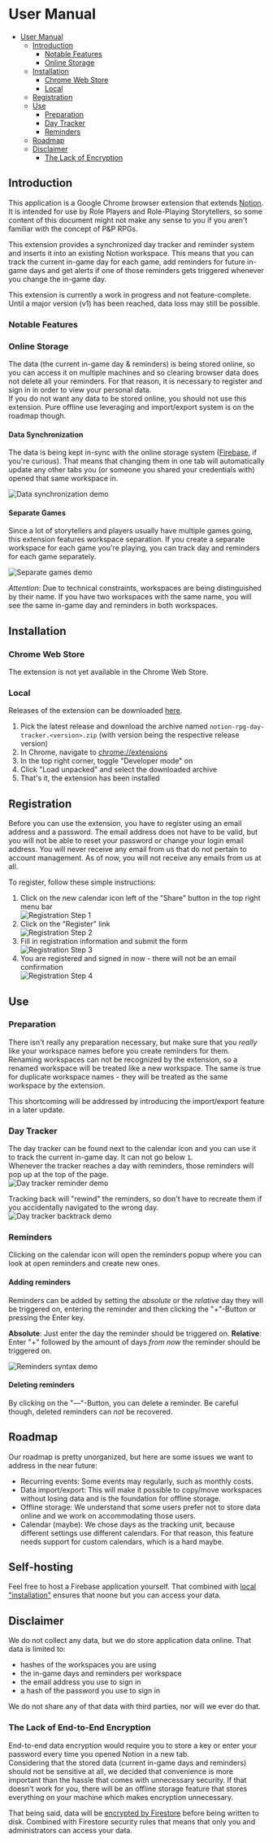 # User Manual

* [User Manual](#user-manual)
  * [Introduction](#introduction)
    * [Notable Features](#notable-features)
    * [Online Storage](#online-storage)
  * [Installation](#installation)
    * [Chrome Web Store](#chrome-web-store)
    * [Local](#local)
  * [Registration](#registration)
  * [Use](#use)
    * [Preparation](#preparation)
    * [Day Tracker](#day-tracker)
    * [Reminders](#reminders)
  * [Roadmap](#roadmap)
  * [Disclaimer](#disclaimer)
    * [The Lack of Encryption](#the-lack-of-encryption)

## Introduction

This application is a Google Chrome browser extension that extends [Notion](https://notion.so). It is intended for use by Role Players and Role-Playing Storytellers, so some content of this document might not make any sense to you if you aren't familiar with the concept of P&P RPGs.

This extension provides a synchronized day tracker and reminder system and inserts it into an existing Notion workspace. This means that you can track the current in-game day for each game, add reminders for future in-game days and get alerts if one of those reminders gets triggered whenever you change the in-game day.

This extension is currently a work in progress and not feature-complete. Until a major version (v1) has been reached, data loss may still be possible.

### Notable Features

### Online Storage

The data (the current in-game day & reminders) is being stored online, so you can access it on multiple machines and so clearing browser data does not delete all your reminders. For that reason, it is necessary to register and sign in in order to view your personal data.\
If you do not want any data to be stored online, you should not use this extension. Pure offline use leveraging and import/export system is on the roadmap though.

#### Data Synchronization

The data is being kept in-sync with the online storage system ([Firebase](https://firebase.google.com), if you're curious). That means that changing them in one tab will automatically update any other tabs you (or someone you shared your credentials with) opened that same workspace in.

![Data synchronization demo](./doc/images/01-sync.gif)

#### Separate Games

Since a lot of storytellers and players usually have multiple games going, this extension features workspace separation. If you create a separate workspace for each game you're playing, you can track day and reminders for each game separately.

![Separate games demo](./doc/images/02-workspaces.gif)

_Attention_: Due to technical constraints, workspaces are being distinguished by their name. If you have two workspaces with the same name, you will see the same in-game day and reminders in both workspaces.

## Installation

### Chrome Web Store

The extension is not yet available in the Chrome Web Store.

### Local

Releases of the extension can be downloaded [here](https://github.com/jagoe/notion-rpg-time-tracker/releases).

1. Pick the latest release and download the archive named `notion-rpg-day-tracker.<version>.zip` (with version being the respective release version)
2. In Chrome, navigate to <chrome://extensions>
3. In the top right corner, toggle "Developer mode" on
4. Click "Load unpacked" and select the downloaded archive
5. That's it, the extension has been installed

## Registration

Before you can use the extension, you have to register using an email address and a password. The email address does not have to be valid, but you will not be able to reset your password or change your login email address. You will never receive any email from us that do not pertain to account management. As of now, you will not receive any emails from us at all.

To register, follow these simple instructions:

1. Click on the new calendar icon left of the "Share" button in the top right menu bar\
   ![Registration Step 1](./doc/images/03-registration-01.png)
2. Click on the "Register" link\
   ![Registration Step 2](./doc/images/03-registration-02.png)
3. Fill in registration information and submit the form\
   ![Registration Step 3](./doc/images/03-registration-03.png)
4. You are registered and signed in now - there will not be an email confirmation\
   ![Registration Step 4](./doc/images/03-registration-04.png)

## Use

### Preparation

There isn't really any preparation necessary, but make sure that you _really_ like your workspace names before you create reminders for them.\
Renaming workspaces can not be recognized by the extension, so a renamed workspace will be treated like a new workspace. The same is true for duplicate workspace names - they will be treated as the same workspace by the extension.

This shortcoming will be addressed by introducing the import/export feature in a later update.

### Day Tracker

The day tracker can be found next to the calendar icon and you can use it to track the current in-game day. It can not go below `1`.\
Whenever the tracker reaches a day with reminders, those reminders will pop up at the top of the page.\
![Day tracker reminder demo](./doc/images/04-day-tracker-reminder.gif)

Tracking back will "rewind" the reminders, so don't have to recreate them if you accidentally navigated to the wrong day.\
![Day tracker backtrack demo](./doc/images/04-day-tracker-rewind.gif)

### Reminders

Clicking on the calendar icon will open the reminders popup where you can look at open reminders and create new ones.

#### Adding reminders

Reminders can be added by setting the _absolute_ or the _relative_ day they will be triggered on, entering the reminder and then clicking the "+"-Button or pressing the Enter key.

__Absolute__: Just enter the day the reminder should be triggered on.
__Relative__: Enter "+" followed by the amount of days _from now_ the reminder should be triggered on.

![Reminders syntax demo](./doc/images/05-reminders-syntax.gif)

#### Deleting reminders

By clicking on the "—"-Button, you can delete a reminder. Be careful though, deleted reminders can _not_ be recovered.

## Roadmap

Our roadmap is pretty unorganized, but here are some issues we want to address in the near future:

* Recurring events: Some events may regularly, such as monthly costs.
* Data import/export: This will make it possible to copy/move workspaces without losing data and is the foundation for offline storage.
* Offline storage: We understand that some users prefer not to store data online and we work on accommodating those users.
* Calendar (maybe): We chose days as the tracking unit, because different settings use different calendars. For that reason, this feature needs support for custom calendars, which is a hard maybe.

## Self-hosting

Feel free to host a Firebase application yourself. That combined with [local "installation"](#local) ensures that noone but you can access your data.

## Disclaimer

We do not collect any data, but we do store application data online. That data is limited to:

* hashes of the workspaces you are using
* the in-game days and reminders per workspace
* the email address you use to sign in
* a hash of the password you use to sign in

We do not share any of that data with third parties, nor will we ever do that.

### The Lack of End-to-End Encryption

End-to-end data encryption would require you to store a key or enter your password every time you opened Notion in a new tab.\
Considering that the stored data (current in-game days and reminders) should not be sensitive at all, we decided that convenience is more important than the hassle that comes with unnecessary security. If that doesn't work for you, there will be an offline storage feature that stores everything on your machine which makes encryption unnecessary.

That being said, data will be [encrypted by Firestore](https://firebase.google.com/support/privacy/#data_encryption) before being written to disk. Combined with Firestore security rules that means that only you and administrators can access your data.
